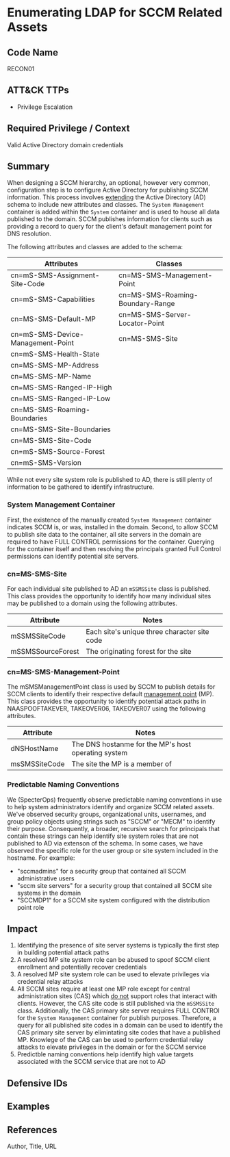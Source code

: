 # Enumerating LDAP for SCCM Related Assets

## Code Name
RECON01

## ATT&CK TTPs
- Privilege Escalation

## Required Privilege / Context

Valid Active Directory domain credentials

## Summary

When designing a SCCM hierarchy, an optional, however very common, configuration step is to configure Active Directory for publishing SCCM information. This process involves [extending](https://learn.microsoft.com/en-us/mem/configmgr/core/plan-design/network/schema-extensions) the Active Directory (AD) schema to include new attributes and classes. The `System Management` container is added within the `System` container and is used to house all data published to the domain. SCCM publishes information for clients such as providing a record to query for the client's default management point for DNS resolution.

The following attributes and classes are added to the schema:

| Attributes | Classes |
|----------|-------------|
|cn=mS-SMS-Assignment-Site-Code| cn=MS-SMS-Management-Point|
|cn=mS-SMS-Capabilities| cn=MS-SMS-Roaming-Boundary-Range
|cn=MS-SMS-Default-MP|cn=MS-SMS-Server-Locator-Point
|cn=mS-SMS-Device-Management-Point|cn=MS-SMS-Site
|cn=mS-SMS-Health-State|
|cn=MS-SMS-MP-Address|
|cn=MS-SMS-MP-Name|
|cn=MS-SMS-Ranged-IP-High|
|cn=MS-SMS-Ranged-IP-Low|
|cn=MS-SMS-Roaming-Boundaries|
|cn=MS-SMS-Site-Boundaries|
|cn=MS-SMS-Site-Code|
|cn=mS-SMS-Source-Forest|
|cn=mS-SMS-Version


While not every site system role is published to AD, there is still plenty of information to be gathered to identify infrastructure. 

### System Management Container

First, the existence of the manually created `System Management` container indicates SCCM is, or was, installed in the domain. Second, to allow SCCM to publish site data to the  container,  all site servers in the domain are required to have FULL CONTROL permissions for the container. Querying for the container itself and then resolving the principals granted Full Control permissions can identify potential site servers.

### cn=MS-SMS-Site

For each individual site published to AD an `mSSMSSite` class is published. This class provides the opportunity to identify how many individual sites may be published to a domain using the following attributes.

|Attribute| Notes|
|---------|------|
|mSSMSSiteCode|Each site's unique three character site code|
|mSSMSSourceForest| The originating forest for the site|


### cn=MS-SMS-Management-Point

The mSMSManagementPoint class is used by SCCM to publish details for SCCM clients to identify their respective default [management point](cn=MS-SMS-Management-Point) (MP). This class provides the opportunity to identify potential attack paths in NAASPOOFTAKEVER, TAKEOVER06, TAKEOVER07 using the following attributes.

|Attribute|Notes|
|---------|-----|
|dNSHostName|The DNS hostanme for the MP's host operating system|
|msSMSSiteCode|The site the MP is a member of|


### Predictable Naming Conventions

We (SpecterOps) frequently observe predictable naming conventions in use to help system administrators identify and organize SCCM related assets. We've observed security groups, organizational units, usernames, and group policy objects using strings such as "SCCM" or "MECM" to identify their purpose. Consequently, a broader, recursive search for principals that contain these strings can help identify site system roles that are not published to AD via extenson of the schema. In some cases, we have observed the specific role for the user group or site system included in the hostname. For example:

- "sccmadmins" for a security group that contained all SCCM administrative users
- "sccm site servers" for a security group that contained all SCCM site systems in the domain
- "SCCMDP1" for a SCCM site system configured with the distribution point role


## Impact

1. Identifying the presence of site server systems is typically the first step in building potential attack paths
2. A resolved MP site system role can be abused to spoof SCCM client enrollment and potentially recover credentials
3. A resolved MP site system role can be used to elevate privileges via credential relay attacks
4. All SCCM sites require at least one MP role except for central administration sites (CAS) which [do not](https://learn.microsoft.com/en-us/mem/configmgr/core/plan-design/hierarchy/design-a-hierarchy-of-sites#BKMK_ChooseCAS) support roles that interact with clients. However, the CAS site code is still published via the `mSSMSSite` class. Additionally, the CAS primary site server requires FULL CONTROl for the `System Management` container for publish purposes. Therefore, a query for all published site codes in a domain can be used to identify the CAS primary site server by elimintating site codes that have a published MP. Knowlege of the CAS can be used to perform credential relay attacks to elevate privileges in the domain or for the SCCM service
5. Predictble naming conventions help identify high value targets associated with the SCCM service that are not to AD


## Defensive IDs

## Examples

## References
Author, Title, URL